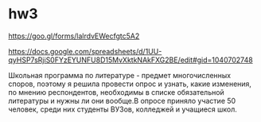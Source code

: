 # hw3
https://goo.gl/forms/lalrdvEWecfgtc5A2

https://docs.google.com/spreadsheets/d/1UU-qyHSP7sRjiS0FYzEYUNFU8D15MvXktkNAkFXG2BE/edit#gid=1040702748

Школьная программа по литературе - предмет многочисленных споров, поэтому я решила провести опрос и узнать, какие изменения, по мнению респондентов, необходимы в списке обязательной литературы и нужны ли они вообще.В опросе приняло участие 50 человек, среди них студенты ВУЗов, колледжей и учащиеся школ.
